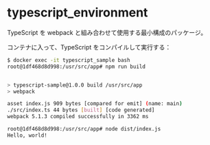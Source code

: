 # typescript_environment

TypeScript を webpack と組み合わせて使用する最小構成のパッケージ。

コンテナに入って、TypeScript をコンパイルして実行する：

```sh
$ docker exec -it typescript_sample bash
root@1df468d8d998:/usr/src/app# npm run build


> typescript-sample@1.0.0 build /usr/src/app
> webpack

asset index.js 909 bytes [compared for emit] (name: main)
./src/index.ts 44 bytes [built] [code generated]
webpack 5.1.3 compiled successfully in 3362 ms

root@1df468d8d998:/usr/src/app# node dist/index.js
Hello, world!
```
